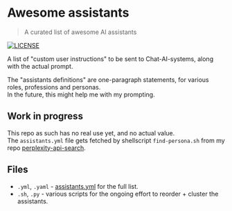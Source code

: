 # Awesome assistants

> A curated list of awesome AI assistants  

[![LICENSE](https://img.shields.io/badge/license-MIT-green)](LICENSE)

A list of "custom user instructions" to be sent to Chat-AI-systems, along with the actual prompt.

The "assistants definitions" are one-paragraph statements, for various roles, professions and personas.  
In the future, this might help me with my prompting.

## Work in progress

This repo as such has no real use yet, and no actual value.  
The `assistants.yml` file gets fetched by shellscript `find-persona.sh` from my repo [perplexity-api-search](https://github.com/knbknb/perplexity-api-search).

## Files

- `.yml`, `.yaml` - [assistants.yml](assistants.yml)  for the full list.
- `.sh`, `.py` - various scripts for the ongoing effort to reorder + cluster the assistants.
